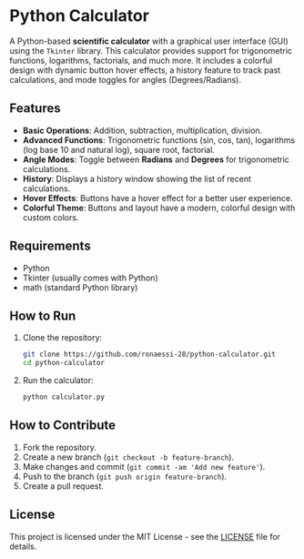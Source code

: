# Python Calculator

A Python-based **scientific calculator** with a graphical user interface (GUI) using the `Tkinter` library. This calculator provides support for trigonometric functions, logarithms, factorials, and much more. It includes a colorful design with dynamic button hover effects, a history feature to track past calculations, and mode toggles for angles (Degrees/Radians).

## Features

- **Basic Operations**: Addition, subtraction, multiplication, division.
- **Advanced Functions**: Trigonometric functions (sin, cos, tan), logarithms (log base 10 and natural log), square root, factorial.
- **Angle Modes**: Toggle between **Radians** and **Degrees** for trigonometric calculations.
- **History**: Displays a history window showing the list of recent calculations.
- **Hover Effects**: Buttons have a hover effect for a better user experience.
- **Colorful Theme**: Buttons and layout have a modern, colorful design with custom colors.

## Requirements

- Python 
- Tkinter (usually comes with Python)
- math (standard Python library)

## How to Run

1. Clone the repository:
    ```bash
    git clone https://github.com/ronaessi-28/python-calculator.git
    cd python-calculator
    ```

2. Run the calculator:
    ```bash
    python calculator.py
    ```

## How to Contribute

1. Fork the repository.
2. Create a new branch (`git checkout -b feature-branch`).
3. Make changes and commit (`git commit -am 'Add new feature'`).
4. Push to the branch (`git push origin feature-branch`).
5. Create a pull request.

## License

This project is licensed under the MIT License - see the [LICENSE](LICENSE) file for details.
